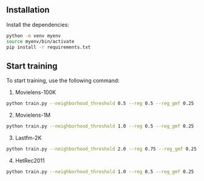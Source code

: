## Installation
Install the dependencies:
``` sh
python -m venv myenv
source myenv/bin/activate
pip install -r requirements.txt
```

## Start training
To start training, use the following command:

1. Movielens-100K
``` sh
python train.py --neighborhood_threshold 0.5 --reg 0.5 --reg_gmf 0.25 --dataset 100k
```

2. Movielens-1M
``` sh
python train.py --neighborhood_threshold 1.0 --reg 0.5 --reg_gmf 0.25 --dataset ml-1m
```

3. Lastfm-2K
``` sh
python train.py --neighborhood_threshold 2.0 --reg 0.75 --reg_gmf 0.25 --dataset lastfm-2k
```

4. HetRec2011
``` sh
python train.py --neighborhood_threshold 1.0 --reg 0.5 --reg_gmf 0.25 --dataset hetrec
```